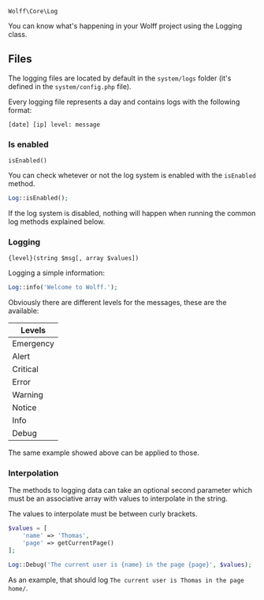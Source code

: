 `Wolff\Core\Log`

You can know what's happening in your Wolff project using the Logging class.

## Files

The logging files are located by default in the `system/logs` folder (it's defined in the `system/config.php` file).

Every logging file represents a day and contains logs with the following format:

```
[date] [ip] level: message
```

### Is enabled

`isEnabled()`

You can check whetever or not the log system is enabled with the `isEnabled` method.

```php
Log::isEnabled();
```

If the log system is disabled, nothing will happen when running the common log methods explained below.

### Logging

`{level}(string $msg[, array $values])`

Logging a simple information:

```php
Log::info('Welcome to Wolff.');
```

Obviously there are different levels for the messages, these are the available:

| Levels      |
| ------------|
| Emergency   |
| Alert       |
| Critical    |
| Error       |
| Warning     |
| Notice      |
| Info        |
| Debug       |

The same example showed above can be applied to those.

### Interpolation

The methods to logging data can take an optional second parameter which must be an associative array with values to interpolate in the string.

The values to interpolate must be between curly brackets.

```php
$values = [
    'name' => 'Thomas',
    'page' => getCurrentPage()
];

Log::Debug('The current user is {name} in the page {page}', $values);
```

As an example, that should log `The current user is Thomas in the page home/`.
